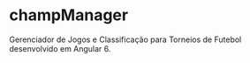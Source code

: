# champManager
Gerenciador de Jogos e Classificação para Torneios de Futebol desenvolvido em Angular 6.
